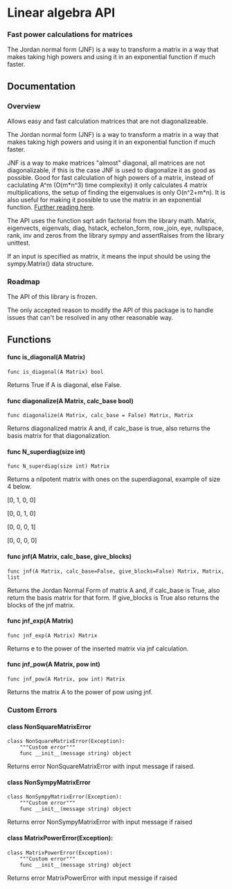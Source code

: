 # Linear algebra API
### Fast power calculations for matrices
The Jordan normal form (JNF) is a way to transform a matrix in a way that makes taking high powers
and using it in an exponential function if much faster.

## Documentation
### Overview
Allows easy and fast calculation matrices that are not diagonalizeable.

The Jordan normal form (JNF) is a way to transform a matrix in a way that makes taking high powers
and using it in an exponential function if much faster.

JNF is a way to make matrices "almost" diagonal, all
matrices are not diagonalizable, if this is the case JNF is used to diagonalize
it as good as possible. Good for fast calculation of high powers of a matrix,
instead of caclulating A^m (O(m\*n^3) time complexity) it only calculates 4 matrix
multiplications, the setup of finding the eigenvalues is only O(n^2+m\*n).
It is also useful for making it possible to use the matrix in an exponential function. [Further reading here](https://en.wikipedia.org/wiki/Jordan_normal_form).

The API uses the function sqrt adn factorial from the library math. Matrix, eigenvects,
eigenvals, diag, hstack, echelon_form, row_join, eye, nullspace, rank, inv and zeros from the library sympy and
assertRaises from the library unittest.

If an input is specified as matrix, it means the input should be using the
sympy.Matrix() data structure.

### Roadmap

The API of this library is frozen.

The only accepted reason to modify the API of this package
is to handle issues that can't be resolved in any other
reasonable way.

## Functions
#### func is_diagonal(A Matrix)
    func is_diagonal(A Matrix) bool
Returns True if A is diagonal, else False.

#### func diagonalize(A Matrix, calc_base bool)
    func diagonalize(A Matrix, calc_base = False) Matrix, Matrix
Returns diagonalized matrix A and, if calc_base is true,
also returns the basis matrix for that diagonalization.

#### func N_superdiag(size int)
    func N_superdiag(size int) Matrix
Returns a nilpotent matrix with ones on the superdiagonal, example of size 4 below.

[0, 1, 0, 0]

[0, 0, 1, 0]

[0, 0, 0, 1]

[0, 0, 0, 0]

#### func jnf(A Matrix, calc_base, give_blocks)
    func jnf(A Matrix, calc_base=False, give_blocks=False) Matrix, Matrix, list
Returns the Jordan Normal Form of matrix A and, if calc_base is True,
also return the basis matrix for that form. If give_blocks is True also returns
the blocks of the jnf matrix.

#### func jnf_exp(A Matrix)
    func jnf_exp(A Matrix) Matrix
Returns e to the power of the inserted matrix via jnf calculation.

#### func jnf_pow(A Matrix, pow int)
    func jnf_pow(A Matrix, pow int) Matrix
Returns the matrix A to the power of pow using jnf.
### Custom Errors
#### class NonSquareMatrixError
    class NonSquareMatrixError(Exception):
        """Custom error"""
        func __init__(message string) object
Returns error NonSquareMatrixError with input message if raised.

#### class NonSympyMatrixError
    class NonSympyMatrixError(Exception):
        """Custom error"""
        func __init__(message string) object
Returns error NonSympyMatrixError with input message if raised

#### class MatrixPowerError(Exception):
    class MatrixPowerError(Exception):
        """Custom error"""
        func __init__(message string) object
Returns error MatrixPowerError with input messige if raised
